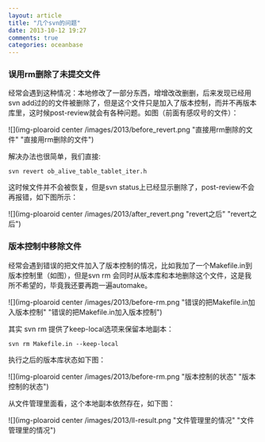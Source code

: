 ```yaml
---
layout: article
title: "几个svn的问题"
date: 2013-10-12 19:27
comments: true
categories: oceanbase 
---
```


### 误用rm删除了未提交文件

  经常会遇到这种情况：本地修改了一部分东西，增增改改删删，后来发现已经用svn add过的的文件被删除了，但是这个文件只是加入了版本控制，而并不再版本库里，这时候post-review就会有各种问题。如图（前面有感叹号的文件）：

![](img-ploaroid center /images/2013/before_revert.png "直接用rm删除的文件" "直接用rm删除的文件")

<!-- more -->

  解决办法也很简单，我们直接:

	svn revert ob_alive_table_tablet_iter.h

  这时候文件并不会被恢复，但是svn status上已经显示删除了，post-review不会再报错，如下图所示：

![](img-ploaroid center /images/2013/after_revert.png "revert之后" "revert之后")


### 版本控制中移除文件

  经常会遇到错误的把文件加入了版本控制的情况，比如我加了一个Makefile.in到版本控制里（如图），但是svn rm 会同时从版本库和本地删除这个文件，这是我所不希望的，毕竟我还要再跑一遍automake。

![](img-ploaroid center /images/2013/before-rm.png "错误的把Makefile.in加入版本控制" "错误的把Makefile.in加入版本控制")

  其实 svn rm 提供了keep-local选项来保留本地副本：

	svn rm Makefile.in --keep-local

  执行之后的版本库状态如下图：

![](img-ploaroid center /images/2013/before-rm.png "版本控制的状态" "版本控制的状态")

  从文件管理里面看，这个本地副本依然存在，如下图：

![](img-ploaroid center /images/2013/ll-result.png "文件管理里的情况" "文件管理里的情况")


